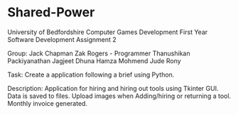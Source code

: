# Shared-Power

University of Bedfordshire
Computer Games Development
First Year
Software Development
Assignment 2

Group:
Jack Chapman
Zak Rogers - Programmer
Thanushikan Packiyanathan 
Jagjeet Dhuna
Hamza Mohmend
Jude Rony

Task:
Create a application following a brief using Python.

Description:
Application for hiring and hiring out tools using Tkinter GUI.
Data is saved to files.
Upload images when Adding/hiring or returning a tool.
Monthly invoice generated.
